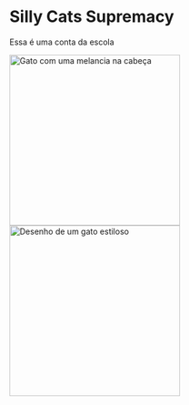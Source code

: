 # Silly Cats Supremacy

Essa é uma conta da escola

<img src="https://preview.redd.it/watermelon-cat-v0-w1xa692w58mc1.jpeg?width=1080&crop=smart&auto=webp&s=32d001cf371645c2b179c6c196e4abb88200ef29" alt="Gato com uma melancia na cabeça" width="300px" /> <img src="https://img.itch.zone/aW1nLzE1NzE5MDM5LnBuZw==/347x500/QAvID7.png" alt="Desenho de um gato estiloso" width="300px" />
